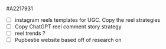 #A2217931

- [ ] instagram reels templates for UGC. Copy the reel strategies 
- [ ] Copy ChatGPT reel comment story strategy 
- [ ] reel trends ?
- [ ] Pupbestie website based off of research on 